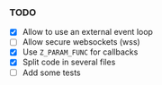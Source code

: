 ### TODO
 - [x] Allow to use an external event loop
 - [ ] Allow secure websockets (wss)
 - [x] Use `Z_PARAM_FUNC` for callbacks
 - [x] Split code in several files
 - [ ] Add some tests
